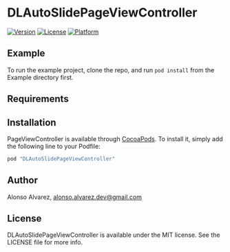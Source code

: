 # DLAutoSlidePageViewController

[![Version](https://img.shields.io/cocoapods/v/DLAutoSlidePageViewController.svg?style=flat)](https://cocoapods.org/pods/DLAutoSlidePageViewController)
[![License](https://img.shields.io/cocoapods/l/DLAutoSlidePageViewController.svg?style=flat)](https://cocoapods.org/pods/DLAutoSlidePageViewController)
[![Platform](https://img.shields.io/cocoapods/p/DLAutoSlidePageViewController.svg?style=flat)](https://cocoapods.org/pods/DLAutoSlidePageViewController)

## Example

To run the example project, clone the repo, and run `pod install` from the Example directory first.

## Requirements

## Installation

PageViewController is available through [CocoaPods](http://cocoapods.org). To install
it, simply add the following line to your Podfile:

```ruby
pod "DLAutoSlidePageViewController"
```

## Author

Alonso Alvarez, alonso.alvarez.dev@gmail.com

## License

DLAutoSlidePageViewController is available under the MIT license. See the LICENSE file for more info.
